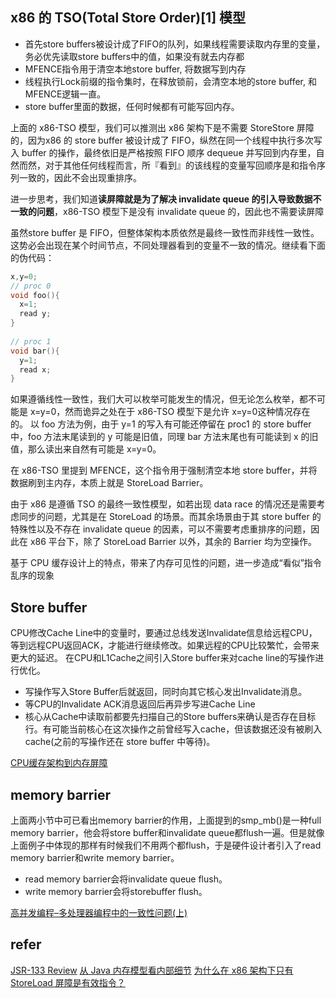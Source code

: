 
##  x86 的 TSO(Total Store Order)[1] 模型
* 首先store buffers被设计成了FIFO的队列，如果线程需要读取内存里的变量，务必优先读取store buffers中的值，如果没有就去内存都
* MFENCE指令用于清空本地store buffer, 将数据写到内存
* 线程执行Lock前缀的指令集时，在释放锁前，会清空本地的store buffer, 和MFENCE逻辑一直。
* store buffer里面的数据，任何时候都有可能写回内存。

上面的 x86-TSO 模型，我们可以推测出 x86 架构下是不需要 StoreStore 屏障的，因为x86 的 store buffer 被设计成了 FIFO，纵然在同一个线程中执行多次写入 buffer 的操作，最终依旧是严格按照 FIFO 顺序 dequeue 并写回到内存里，自然而然，对于其他任何线程而言，所『看到』的该线程的变量写回顺序是和指令序列一致的，因此不会出现重排序。

进一步思考，我们知道**读屏障就是为了解决 invalidate queue 的引入导致数据不一致的问题**，x86-TSO 模型下是没有 invalidate queue 的，因此也不需要读屏障

虽然store buffer 是 FIFO，但整体架构本质依然是最终一致性而非线性一致性。这势必会出现在某个时间节点，不同处理器看到的变量不一致的情况。继续看下面的伪代码：

``` c
x,y=0;
// proc 0
void foo(){
  x=1;
  read y;
}
​
// proc 1
void bar(){
  y=1;
  read x;
}
```
如果遵循线性一致性，我们大可以枚举可能发生的情况，但无论怎么枚举，都不可能是 x=y=0，然而诡异之处在于 x86-TSO 模型下是允许 x=y=0这种情况存在的。
以 foo 方法为例，由于 y=1 的写入有可能还停留在 proc1 的 store buffer 中，foo 方法末尾读到的 y 可能是旧值，同理 bar 方法末尾也有可能读到 x 的旧值，那么读出来自然有可能是 x=y=0。

在 x86-TSO 里提到 MFENCE，这个指令用于强制清空本地 store buffer，并将数据刷到主内存，本质上就是 StoreLoad Barrier。

由于 x86 是遵循 TSO 的最终一致性模型，如若出现 data race 的情况还是需要考虑同步的问题，尤其是在 StoreLoad 的场景。而其余场景由于其 store buffer 的特殊性以及不存在 invalidate queue 的因素，可以不需要考虑重排序的问题，因此在 x86 平台下，除了 StoreLoad Barrier 以外，其余的 Barrier 均为空操作。

基于 CPU 缓存设计上的特点，带来了内存可见性的问题，进一步造成“看似”指令乱序的现象

## Store buffer
CPU修改Cache Line中的变量时，要通过总线发送Invalidate信息给远程CPU，等到远程CPU返回ACK，才能进行继续修改。如果远程的CPU比较繁忙，会带来更大的延迟。
在CPU和L1Cache之间引入Store buffer来对cache line的写操作进行优化。
* 写操作写入Store Buffer后就返回，同时向其它核心发出Invalidate消息。
* 等CPU的Invalidate ACK消息返回后再异步写进Cache Line
* 核心从Cache中读取前都要先扫描自己的Store buffers来确认是否存在目标行。有可能当前核心在这次操作之前曾经写入cache，但该数据还没有被刷入cache(之前的写操作还在 store buffer 中等待)。

[CPU缓存架构到内存屏障](https://blog.chongsheng.art/post/golang/cpu-cache-memory-barrier/)


## memory barrier
上面两小节中可已看出memory barrier的作用，上面提到的smp_mb()是一种full memory barrier，他会将store buffer和invalidate queue都flush一遍。但是就像上面例子中体现的那样有时候我们不用两个都flush，于是硬件设计者引入了read memory barrier和write memory barrier。
* read memory barrier会将invalidate queue flush。
* write memory barrier会将storebuffer flush。

[高并发编程–多处理器编程中的一致性问题(上)](https://zhuanlan.zhihu.com/p/48157076)


## refer
[JSR-133 Review](https://zhuanlan.zhihu.com/p/75509358)
[从 Java 内存模型看内部细节](https://zhuanlan.zhihu.com/p/71589870)
[为什么在 x86 架构下只有 StoreLoad 屏障是有效指令？](https://zhuanlan.zhihu.com/p/81555436)

